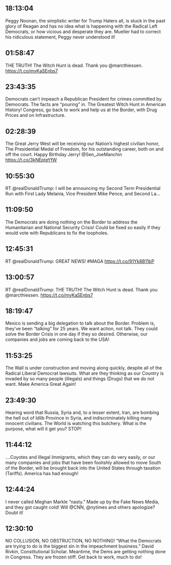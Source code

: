 ## 18:13:04
Peggy Noonan, the simplistic writer for Trump Haters all, is stuck in the past glory of Reagan and has no idea what is happening with the Radical Left Democrats, or how vicious and desperate they are. Mueller had to correct his ridiculous statement, Peggy never understood it!
## 01:58:47
THE TRUTH! The Witch Hunt is dead. Thank you @marcthiessen. https://t.co/myKaSEnbs7
## 23:43:35
Democrats can’t impeach a Republican President for crimes committed by Democrats. The facts are “pouring” in. The Greatest Witch Hunt in American History! Congress, go back to work and help us at the Border, with Drug Prices and on Infrastructure.
## 02:28:39
The Great Jerry West will be receiving our Nation’s highest civilian honor, The Presidential Medal of Freedom, for his outstanding career, both on and off the court. Happy Birthday Jerry! @Sen_JoeManchin https://t.co/3kNEpteYfW
## 10:55:30
RT @realDonaldTrump: I will be announcing my Second Term Presidential Run with First Lady Melania, Vice President Mike Pence, and Second La…
## 11:09:50
The Democrats are doing nothing on the Border to address the Humanitarian and National Security Crisis! Could be fixed so easily if they would vote with Republicans to fix the loopholes.
## 12:45:31
RT @realDonaldTrump: GREAT NEWS! #MAGA https://t.co/91Yk8B11bP
## 13:00:57
RT @realDonaldTrump: THE TRUTH! The Witch Hunt is dead. Thank you @marcthiessen. https://t.co/myKaSEnbs7
## 18:19:47
Mexico is sending a big delegation to talk about the Border. Problem is, they’ve been “talking” for 25 years. We want action, not talk. They could solve the Border Crisis in one day if they so desired. Otherwise, our companies and jobs are coming back to the USA!
## 11:53:25
The Wall is under construction and moving along quickly, despite all of the Radical Liberal Democrat lawsuits. What are they thinking as our Country is invaded by so many people (illegals) and things (Drugs) that we do not want. Make America Great Again!
## 23:49:30
Hearing word that Russia, Syria and, to a lesser extent, Iran, are bombing the hell out of Idlib Province in Syria, and indiscriminately killing many innocent civilians. The World is watching this butchery. What is the purpose, what will it get you? STOP!
## 11:44:12
....Coyotes and Illegal Immigrants, which they can do very easily, or our many companies and jobs that have been foolishly allowed to move South of the Border, will be brought back into the United States through taxation (Tariffs). America has had enough!
## 12:44:24
I never called Meghan Markle “nasty.” Made up by the Fake News Media, and they got caught cold! Will @CNN, @nytimes and others apologize? Doubt it!
## 12:30:10
NO COLLUSION, NO OBSTRUCTION, NO NOTHING! “What the Democrats are trying to do is the biggest sin in the impeachment business.” David Rivkin, Constitutional Scholar. Meantime, the Dems are getting nothing done in Congress. They are frozen stiff. Get back to work, much to do!
